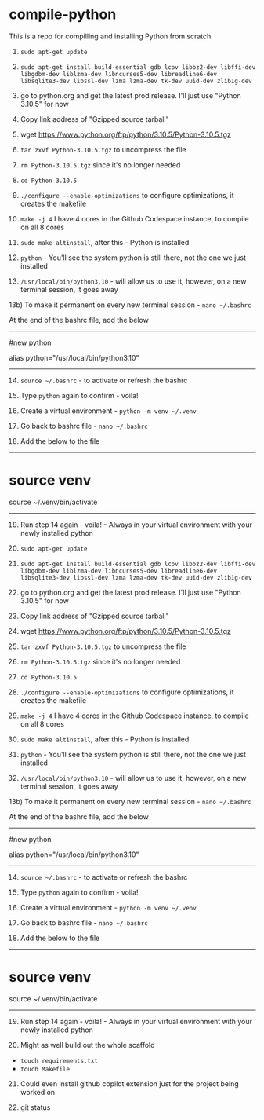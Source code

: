 # compile-python
This is a repo for compilling and installing Python from scratch


1) `sudo apt-get update`

2) `sudo apt-get install build-essential gdb lcov libbz2-dev libffi-dev libgdbm-dev liblzma-dev libncurses5-dev libreadline6-dev libsqlite3-dev libssl-dev lzma lzma-dev tk-dev uuid-dev zlib1g-dev`

3) go to python.org and get the latest prod release. I'll just use "Python 3.10.5" for now

4) Copy link address of "Gzipped source tarball"

5) wget https://www.python.org/ftp/python/3.10.5/Python-3.10.5.tgz

6) `tar zxvf Python-3.10.5.tgz` to uncompress the file

7) `rm Python-3.10.5.tgz` since it's no longer needed

8) `cd Python-3.10.5`

9) `./configure --enable-optimizations` to configure optimizations, it creates the makefile

10) `make -j 4` I have 4 cores in the Github Codespace instance, to compile on all 8 cores

11) `sudo make altinstall`, after this - Python is installed

12) `python` - You'll see the system python is still there, not the one we just installed

13) `/usr/local/bin/python3.10` - will allow us to use it, however, on a new terminal session, it goes away

13b) To make it permanent on every new terminal session - `nano ~/.bashrc`

At the end of the bashrc file, add the below 

--------------------------------

#new python

alias python="/usr/local/bin/python3.10"

--------------------------------

14) `source ~/.bashrc` - to activate or refresh the bashrc

15) Type `python` again to confirm - voila!



16) Create a virtual environment - `python -m venv ~/.venv`

17) Go back to bashrc file - `nano ~/.bashrc`

18) Add the below to the file 

--------------------------------

# source venv

source ~/.venv/bin/activate

--------------------------------

19) Run step 14 again - voila! - Always in your virtual environment with your newly installed python


1) `sudo apt-get update`

2) `sudo apt-get install build-essential gdb lcov libbz2-dev libffi-dev libgdbm-dev liblzma-dev libncurses5-dev libreadline6-dev libsqlite3-dev libssl-dev lzma lzma-dev tk-dev uuid-dev zlib1g-dev`

3) go to python.org and get the latest prod release. I'll just use "Python 3.10.5" for now

4) Copy link address of "Gzipped source tarball"

5) wget https://www.python.org/ftp/python/3.10.5/Python-3.10.5.tgz

6) `tar zxvf Python-3.10.5.tgz` to uncompress the file

7) `rm Python-3.10.5.tgz` since it's no longer needed

8) `cd Python-3.10.5`

9) `./configure --enable-optimizations` to configure optimizations, it creates the makefile

10) `make -j 4` I have 4 cores in the Github Codespace instance, to compile on all 8 cores

11) `sudo make altinstall`, after this - Python is installed

12) `python` - You'll see the system python is still there, not the one we just installed

13) `/usr/local/bin/python3.10` - will allow us to use it, however, on a new terminal session, it goes away

13b) To make it permanent on every new terminal session - `nano ~/.bashrc`

At the end of the bashrc file, add the below 

--------------------------------

#new python

alias python="/usr/local/bin/python3.10"

--------------------------------

14) `source ~/.bashrc` - to activate or refresh the bashrc

15) Type `python` again to confirm - voila!



16) Create a virtual environment - `python -m venv ~/.venv`

17) Go back to bashrc file - `nano ~/.bashrc`

18) Add the below to the file 

--------------------------------

# source venv

source ~/.venv/bin/activate

--------------------------------

19) Run step 14 again - voila! - Always in your virtual environment with your newly installed python


20) Might as well build out the whole scaffold 

- `touch requirements.txt`
- `touch Makefile`

21) Could even install github copilot extension just for the project being worked on


22) git status